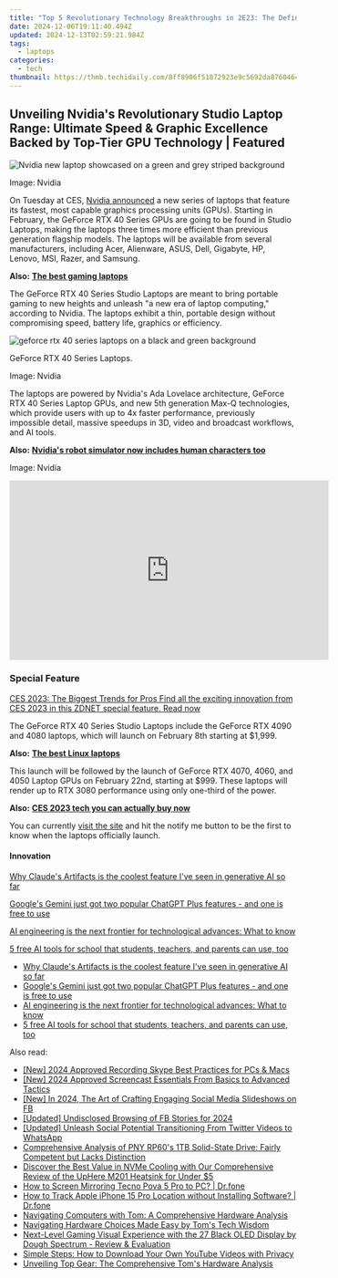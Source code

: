 ```yaml
---
title: "Top 5 Revolutionary Technology Breakthroughs in 2E23: The Definitive Game Changers Unveiled"
date: 2024-12-06T19:11:40.494Z
updated: 2024-12-13T02:59:21.984Z
tags:
  - laptops
categories:
  - tech
thumbnail: https://thmb.techidaily.com/8ff8906f51872923e9c5692da8760464bdd1f9c3eac0a2d615e95926075c7419.jpg
---
```


## Unveiling Nvidia's Revolutionary Studio Laptop Range: Ultimate Speed & Graphic Excellence Backed by Top-Tier GPU Technology | Featured

![Nvidia new laptop showcased on a green and grey striped background](https://www.zdnet.com/a/img/resize/233e3b96c9b91467f8f498da6277aa5df9f5d9a6/2023/01/03/8542f9a4-84ec-4591-8adc-5346c0d75857/screen-shot-2023-01-03-at-1-29-24-pm.png?auto=webp&width=1280)

Image: Nvidia

On Tuesday at CES, [Nvidia announced](https://www.nvidia.com/en-us/geforce/news/geforce-rtx-40-series-laptops-available-february-8/) a new series of laptops that feature its fastest, most capable graphics processing units (GPUs). Starting in February, the GeForce RTX 40 Series GPUs are going to be found in Studio Laptops, making the laptops three times more efficient than previous generation flagship models. The laptops will be available from several manufacturers, including Acer, Alienware, ASUS, Dell, Gigabyte, HP, Lenovo, MSI, Razer, and Samsung. 

**Also:** [**The best gaming laptops**](https://www.zdnet.com/article/best-gaming-laptop/)

The GeForce RTX 40 Series Studio Laptops are meant to bring portable gaming to new heights and unleash "a new era of laptop computing," according to Nvidia. The laptops exhibit a thin, portable design without compromising speed, battery life, graphics or efficiency. 

![geforce rtx 40 series laptops on a black and green background](https://www.zdnet.com/a/img/resize/eced57be172021c4448ad09e197c1b732477fa4c/2023/01/03/218fa790-6be9-406f-a977-2e02699468ef/geforce-rtx-40-series-laptops.jpg?auto=webp&width=1280)

GeForce RTX 40 Series Laptops.

Image: Nvidia

The laptops are powered by Nvidia's Ada Lovelace architecture, GeForce RTX 40 Series Laptop GPUs, and new 5th generation Max-Q technologies, which provide users with up to 4x faster performance, previously impossible detail, massive speedups in 3D, video and broadcast workflows, and AI tools. 

**Also:** [**Nvidia's robot simulator now includes human characters too**](https://www.zdnet.com/article/nvidias-robot-simulator-now-includes-human-characters-too/)

Image: Nvidia

<!-- affiliate ads begin -->
<iframe width="560" height="315" src="https://www.youtube.com/embed/9hsPbiic0O8?si=58mZ2Cu6wicQfsUP" title="YouTube video player" frameborder="0" allow="accelerometer; autoplay; clipboard-write; encrypted-media; gyroscope; picture-in-picture; web-share" referrerpolicy="strict-origin-when-cross-origin" allowfullscreen></iframe>
<!-- affiliate ads end -->

### Special Feature

[CES 2023: The Biggest Trends for Pros Find all the exciting innovation from CES 2023 in this ZDNET special feature.  Read now](https://www.zdnet.com/topic/ces-2023-the-biggest-trends-for-pros/)

The GeForce RTX 40 Series Studio Laptops include the GeForce RTX 4090 and 4080 laptops, which will launch on February 8th starting at $1,999\. 

**Also:** [**The best Linux laptops**](https://www.zdnet.com/article/best-linux-laptop/)

This launch will be followed by the launch of GeForce RTX 4070, 4060, and 4050 Laptop GPUs on February 22nd, starting at $999\. These laptops will render up to RTX 3080 performance using only one-third of the power. 

**Also:** [**CES 2023 tech you can actually buy now**](https://www.zdnet.com/article/ces-2023-tech-you-can-buy/)

You can currently [visit the site](https://www.nvidia.com/en-us/geforce/laptops/) and hit the notify me button to be the first to know when the laptops officially launch. 

#### Innovation

[Why Claude's Artifacts is the coolest feature I've seen in generative AI so far](https://www.zdnet.com/article/why-claudes-artifacts-is-the-coolest-feature-ive-seen-in-generative-ai-so-far/ "Why Claude's Artifacts is the coolest feature I've seen in generative AI so far")

[Google's Gemini just got two popular ChatGPT Plus features - and one is free to use](https://www.zdnet.com/article/googles-gemini-just-got-two-popular-chatgpt-plus-features-and-one-is-free-to-use/ "Google's Gemini just got two popular ChatGPT Plus features - and one is free to use")

[AI engineering is the next frontier for technological advances: What to know](https://www.zdnet.com/article/ai-engineering-is-the-next-frontier-for-technological-advances-what-you-need-to-know/ "AI engineering is the next frontier for technological advances: What to know")

[5 free AI tools for school that students, teachers, and parents can use, too](https://www.zdnet.com/article/5-free-ai-tools-for-school-that-students-teachers-and-parents-can-use-too/ "5 free AI tools for school that students, teachers, and parents can use, too")

* [Why Claude's Artifacts is the coolest feature I've seen in generative AI so far](https://www.zdnet.com/article/why-claudes-artifacts-is-the-coolest-feature-ive-seen-in-generative-ai-so-far/ "Why Claude's Artifacts is the coolest feature I've seen in generative AI so far")
* [Google's Gemini just got two popular ChatGPT Plus features - and one is free to use](https://www.zdnet.com/article/googles-gemini-just-got-two-popular-chatgpt-plus-features-and-one-is-free-to-use/ "Google's Gemini just got two popular ChatGPT Plus features - and one is free to use")
* [AI engineering is the next frontier for technological advances: What to know](https://www.zdnet.com/article/ai-engineering-is-the-next-frontier-for-technological-advances-what-you-need-to-know/ "AI engineering is the next frontier for technological advances: What to know")
* [5 free AI tools for school that students, teachers, and parents can use, too](https://www.zdnet.com/article/5-free-ai-tools-for-school-that-students-teachers-and-parents-can-use-too/ "5 free AI tools for school that students, teachers, and parents can use, too")

<ins class="adsbygoogle"
     style="display:block"
     data-ad-format="autorelaxed"
     data-ad-client="ca-pub-7571918770474297"
     data-ad-slot="1223367746"></ins>

<ins class="adsbygoogle"
     style="display:block"
     data-ad-client="ca-pub-7571918770474297"
     data-ad-slot="8358498916"
     data-ad-format="auto"
     data-full-width-responsive="true"></ins>

<span class="atpl-alsoreadstyle">Also read:</span>
<div><ul>
<li><a href="https://video-capture.techidaily.com/new-2024-approved-recording-skype-best-practices-for-pcs-and-macs/"><u>[New] 2024 Approved Recording Skype Best Practices for PCs & Macs</u></a></li>
<li><a href="https://screen-activity-recording.techidaily.com/new-2024-approved-screencast-essentials-from-basics-to-advanced-tactics/"><u>[New] 2024 Approved Screencast Essentials From Basics to Advanced Tactics</u></a></li>
<li><a href="https://facebook-video-content.techidaily.com/new-in-2024-the-art-of-crafting-engaging-social-media-slideshows-on-fb/"><u>[New] In 2024, The Art of Crafting Engaging Social Media Slideshows on FB</u></a></li>
<li><a href="https://facebook-clips.techidaily.com/updated-undisclosed-browsing-of-fb-stories-for-2024/"><u>[Updated] Undisclosed Browsing of FB Stories for 2024</u></a></li>
<li><a href="https://twitter-videos.techidaily.com/updated-unleash-social-potential-transitioning-from-twitter-videos-to-whatsapp/"><u>[Updated] Unleash Social Potential Transitioning From Twitter Videos to WhatsApp</u></a></li>
<li><a href="https://hardware-reviews.techidaily.com/comprehensive-analysis-of-pny-rp60s-1tb-solid-state-drive-fairly-competent-but-lacks-distinction/"><u>Comprehensive Analysis of PNY RP60's 1TB Solid-State Drive: Fairly Competent but Lacks Distinction</u></a></li>
<li><a href="https://hardware-reviews.techidaily.com/discover-the-best-value-in-nvme-cooling-with-our-comprehensive-review-of-the-uphere-m201-heatsink-for-under-5/"><u>Discover the Best Value in NVMe Cooling with Our Comprehensive Review of the UpHere M201 Heatsink for Under $5</u></a></li>
<li><a href="https://screen-mirror.techidaily.com/how-to-screen-mirroring-tecno-pova-5-pro-to-pc-drfone-by-drfone-android/"><u>How to Screen Mirroring Tecno Pova 5 Pro to PC? | Dr.fone</u></a></li>
<li><a href="https://ios-location-track.techidaily.com/how-to-track-apple-iphone-15-pro-location-without-installing-software-drfone-by-drfone-virtual-ios/"><u>How to Track Apple iPhone 15 Pro Location without Installing Software? | Dr.fone</u></a></li>
<li><a href="https://hardware-reviews.techidaily.com/navigating-computers-with-tom-a-comprehensive-hardware-analysis/"><u>Navigating Computers with Tom: A Comprehensive Hardware Analysis</u></a></li>
<li><a href="https://hardware-reviews.techidaily.com/navigating-hardware-choices-made-easy-by-toms-tech-wisdom/"><u>Navigating Hardware Choices Made Easy by Tom's Tech Wisdom</u></a></li>
<li><a href="https://hardware-reviews.techidaily.com/next-level-gaming-visual-experience-with-the-27-black-oled-display-by-dough-spectrum-review-and-evaluation/"><u>Next-Level Gaming Visual Experience with the 27 Black OLED Display by Dough Spectrum - Review & Evaluation</u></a></li>
<li><a href="https://tech-revival.techidaily.com/simple-steps-how-to-download-your-own-youtube-videos-with-privacy/"><u>Simple Steps: How to Download Your Own YouTube Videos with Privacy</u></a></li>
<li><a href="https://hardware-reviews.techidaily.com/unveiling-top-gear-the-comprehensive-toms-hardware-analysis/"><u>Unveiling Top Gear: The Comprehensive Tom's Hardware Analysis</u></a></li>
</ul></div>

